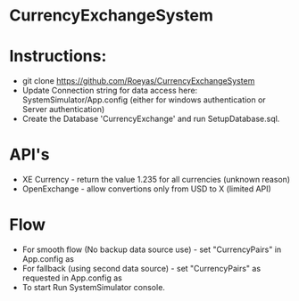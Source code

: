 # CurrencyExchangeSystem

# Instructions:
-    git clone https://github.com/Roeyas/CurrencyExchangeSystem
-    Update Connection string for data access here: SystemSimulator/App.config (either for windows authentication or Server authentication)
-    Create the Database 'CurrencyExchange' and run SetupDatabase.sql.

# API's
- XE Currency - return the value 1.235 for all currencies (unknown reason)
- OpenExchange - allow convertions only from USD to X (limited API)

# Flow
- For smooth flow (No backup data source use) - set "CurrencyPairs" in App.config as  <add key="CurrencyPairs" value="USD/ILS,USD/EUR,USD/GBP,USD/JPY" />
- For fallback (using second data source) - set "CurrencyPairs" as requested in App.config as <add key="CurrencyPairs" value="USD/ILS,USD/EUR,GBP/EUR,EUR/JPY" />
- To start Run SystemSimulator console.
